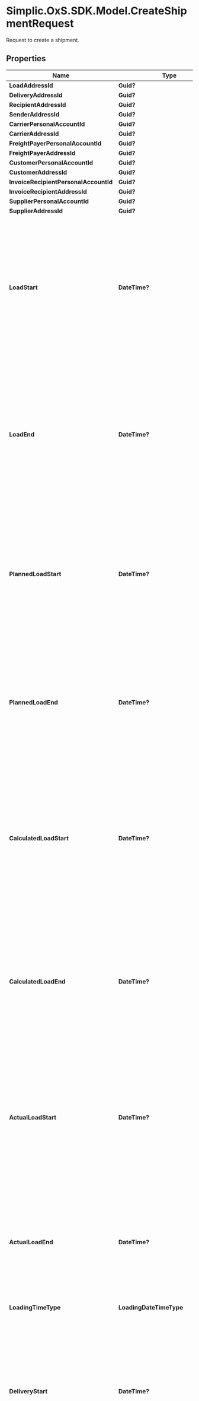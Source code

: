 # Simplic.OxS.SDK.Model.CreateShipmentRequest
Request to create a shipment.

## Properties

Name | Type | Description | Notes
------------ | ------------- | ------------- | -------------
**LoadAddressId** | **Guid?** |  | [optional] 
**DeliveryAddressId** | **Guid?** |  | [optional] 
**RecipientAddressId** | **Guid?** |  | [optional] 
**SenderAddressId** | **Guid?** |  | [optional] 
**CarrierPersonalAccountId** | **Guid?** |  | [optional] 
**CarrierAddressId** | **Guid?** |  | [optional] 
**FreightPayerPersonalAccountId** | **Guid?** |  | [optional] 
**FreightPayerAddressId** | **Guid?** |  | [optional] 
**CustomerPersonalAccountId** | **Guid?** |  | [optional] 
**CustomerAddressId** | **Guid?** |  | [optional] 
**InvoiceRecipientPersonalAccountId** | **Guid?** |  | [optional] 
**InvoiceRecipientAddressId** | **Guid?** |  | [optional] 
**SupplierPersonalAccountId** | **Guid?** |  | [optional] 
**SupplierAddressId** | **Guid?** |  | [optional] 
**LoadStart** | **DateTime?** | Gets or sets the load time slot start with date and time  &lt;br&gt;  This will define the start of the time range the driver could start the loading process.    This will usually be set by the user or an api based on the values he gets from customer. | [optional] 
**LoadEnd** | **DateTime?** | Gets or sets the load time slot end with date and time.  &lt;br&gt;  This will define the end of the time range the driver could end the loading process.    This will usually be set by the user or an api based on the values he gets from the customer. | [optional] 
**PlannedLoadStart** | **DateTime?** | Gets or sets the planned laod start with date and time.  &lt;br&gt;  This will define the planned start of the loading process.    This will usually be set by the user based on his dayplan for the resource. | [optional] 
**PlannedLoadEnd** | **DateTime?** | Gets or sets the planned load end with date and time.  &lt;br&gt;  This will define the planned end of the loading process.    This will usually be set by the user based on his dayplan for the resource. | [optional] 
**CalculatedLoadStart** | **DateTime?** | Gets or sets the calculated load start with date and time.  &lt;br&gt;  This will define the calculated / theoretical start of the loading process.    This will usually be set by an api based on data given by the telematics. | [optional] 
**CalculatedLoadEnd** | **DateTime?** | Gets or sets the calculated load end with date and time.  &lt;br&gt;  This will define the calculated / theoretical end of the laoding process.    This will usually be set by an api based on data given by the telematics. | [optional] 
**ActualLoadStart** | **DateTime?** | Gets or sets the actual laod start with date and time.  &lt;br&gt;  This will define the actual start of the loading process.    This will usually be set by an api based on the data given by the telematics. | [optional] 
**ActualLoadEnd** | **DateTime?** | Gets or sets the actual load end with date and time.  &lt;br&gt;  This will define the actual end of the loading process.    This will usually be set by an api based on the data given by the telematics | [optional] 
**LoadingTimeType** | **LoadingDateTimeType** |  | [optional] 
**DeliveryStart** | **DateTime?** | Gets or sets the delivery time slot start with date and time.  &lt;br&gt;  This will define the start of the time range when the driver could deliver the shipment.    This will usually be set by the user or an api based on the values he gets from the customer. | [optional] 
**DeliveryEnd** | **DateTime?** | Gets or sets the delivery time slot end with date and time.  &lt;br&gt;  This will define the end of the time range when the driver could deliver the shipment.    This will usually be set by the user or an api based on the values he gets from the customer. | [optional] 
**PlannedDeliveryStart** | **DateTime?** | Gets or sets the planned delivery start with date and time.  &lt;br&gt;  This defines the planned start of the delivery / unloading process.    This will usually be set by the user based on his dayplan of the resource. | [optional] 
**PlannedDeliveryEnd** | **DateTime?** | Gets or sets the planned delivery end with date and time.  &lt;br&gt;  This defines the planned end off the delivery / unlaoding process.    This will usually be set by the user based on his dayplan of the resource. | [optional] 
**CalculatedDeliveryStart** | **DateTime?** | Gets or sets the calculated delivery start with date and time.  &lt;br&gt;  This defines the calculated start of the delivery / unlaoding process.    This will usually be set by an api based on telematics data. | [optional] 
**CalculatedDeliveryEnd** | **DateTime?** | Gets or sets the calculated delivery end with date and time.  &lt;br&gt;  This defines the calculated end of the delivery / unlaoding process.    This will usually be set by an api based on telematics data. | [optional] 
**ActualDeliveryStart** | **DateTime?** | Gets or sets the actual delivery start with date and time.  &lt;br&gt;  This defines the actual start of the delivery / unlaoding process.    This will usually be set by an api based on telematics data. | [optional] 
**ActualDeliveryEnd** | **DateTime?** | Gets or sets the actual delivery end with date and time.  &lt;br&gt;  This defines the actual end of the delivery / unlaoding process.    This will usually be set by an api based on telematics data. | [optional] 
**DeliveryTimeType** | **LoadingDateTimeType** |  | [optional] 
**OrderDate** | **DateTime?** | Gets or sets the order date.  &lt;br&gt;  This defines the date the shipment is ordered at.  This is a relevant information for the billing process and needs to be set.   | [optional] 
**ShipmentNumber** | **string** | Gets or sets the shipment number.  &lt;br&gt;  This defines a number to identify the shipment as the user.   | [optional] 
**ReferenceNumber** | **string** | Gets or sets the reference number  &lt;br&gt;  This defines a number that references the same shipment in another programm or context.   | [optional] 
**LoadNumber** | **string** | Gets or sets the load number.  &lt;br&gt;  This defines a number that the driver might need to load this shipment   | [optional] 
**DeliveryNumber** | **string** | Gets or sets the delivery number.  &lt;br&gt;  This defines a number that the driber might need to deliver / unload this shipment.   | [optional] 
**IsTemplate** | **bool** | Gets or sets werther the shipment is a template.  &lt;br&gt;  Template shipments are used to create shipments with certain values preset.   | [optional] 
**TemplateName** | **string** | Gets or sets the template name.  &lt;br&gt;  A name for the template to give the user the option to find it easier   | [optional] 
**StatusId** | **Guid?** | Gets or sets the shipment status.  &lt;br&gt;  The status might forbid some actions for the user. Or might enable other actions.   | [optional] 
**TransportOrder** | [**ShipmentTransportOrderModel**](ShipmentTransportOrderModel.md) |  | [optional] 
**Documents** | [**List&lt;ShipmentDocumentModel&gt;**](ShipmentDocumentModel.md) | Gets or sets the documments.  &lt;br&gt;  These documents contain more information that just the shipment.   E.g. the shipment item id or weight note id.    Furthermore documents might be marked for invoices and ordered for them. | [optional] 
**Tags** | [**List&lt;ShipmentTagModel&gt;**](ShipmentTagModel.md) | Gets or sets the tags.  &lt;br&gt;  Tags are short texts to add information to a shipment without the need to add new properties.    These are e.g. used in the pricing module to add some additional conditions. | [optional] 
**Notes** | **string** | Gets or sets the notes.  &lt;br&gt;  This gives the user the possibillity to add some more sentences about this shipment.   | [optional] 
**IsDeleted** | **bool** | Gets or sets whether the shipment is deleted. | [optional] 
**LoadWorkflow** | [**ShipmentTelematicWorkflowModel**](ShipmentTelematicWorkflowModel.md) |  | [optional] 
**DeliveryWorkflow** | [**ShipmentTelematicWorkflowModel**](ShipmentTelematicWorkflowModel.md) |  | [optional] 
**ConstructionSiteId** | **Guid?** | Gets or sets a construction site id.  &lt;br&gt;  The id will be resolved by the construction site api.   | [optional] 
**Addon** | **Dictionary&lt;string, Object&gt;** | Gets or sets a dictionary of addon properties.  &lt;br&gt;  Can be used to set customer exclusive properties for a shipment.   | [optional] 
**Items** | [**List&lt;CreateShipmentItemRequest&gt;**](CreateShipmentItemRequest.md) | Gets or sets shipment items.  &lt;br&gt;  Represents a list of items of a shipment which will contain further information about the freight.   | [optional] 

[[Back to Model list]](../README.md#documentation-for-models) [[Back to API list]](../README.md#documentation-for-api-endpoints) [[Back to README]](../README.md)

